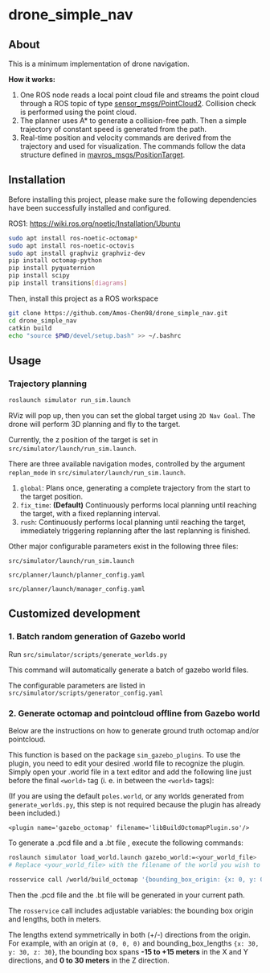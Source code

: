 # drone_simple_nav

## About

This is a minimum implementation of drone navigation.

**How it works:**

1. One ROS node reads a local point cloud file and streams the point cloud through a ROS topic of type [sensor_msgs/PointCloud2](https://docs.ros.org/en/jade/api/sensor_msgs/html/msg/PointCloud2.html). Collision check is performed using the point cloud.
2. The planner uses A* to generate a collision-free path. Then a simple trajectory of constant speed is generated from the path.
3. Real-time position and velocity commands are derived from the trajectory and used for visualization. The commands follow the data structure defined in [mavros_msgs/PositionTarget](https://docs.ros.org/en/jade/api/mavros_msgs/html/msg/PositionTarget.html).

## **Installation**

Before installing this project, please make sure the following dependencies have been successfully installed and configured.

ROS1: https://wiki.ros.org/noetic/Installation/Ubuntu

```bash
sudo apt install ros-noetic-octomap*
sudo apt install ros-noetic-octovis
sudo apt install graphviz graphviz-dev
pip install octomap-python
pip install pyquaternion
pip install scipy
pip install transitions[diagrams]
```

Then, install this project as a ROS workspace

```bash
git clone https://github.com/Amos-Chen98/drone_simple_nav.git
cd drone_simple_nav
catkin build
echo "source $PWD/devel/setup.bash" >> ~/.bashrc
```

## Usage

### Trajectory planning

```bash
roslaunch simulator run_sim.launch
```

RViz will pop up, then you can set the global target using `2D Nav Goal`. The drone will perform 3D planning and fly to the target.

Currently, the z position of the target is set in `src/simulator/launch/run_sim.launch`.

There are three available navigation modes, controlled by the argument `replan_mode` in `src/simulator/launch/run_sim.launch`.

1. `global`: Plans once, generating a complete trajectory from the start to the target position.
2. `fix_time`: **(Default)** Continuously performs local planning until reaching the target, with a fixed replanning interval.
3. `rush`: Continuously performs local planning until reaching the target, immediately triggering replanning after the last replanning is finished.

Other major configurable parameters exist in the following three files:

`src/simulator/launch/run_sim.launch`

`src/planner/launch/planner_config.yaml`

`src/planner/launch/manager_config.yaml`

## Customized development

### 1. Batch random generation of Gazebo world

Run `src/simulator/scripts/generate_worlds.py`

This command will automatically generate a batch of gazebo world files.

The configurable parameters are listed in `src/simulator/scripts/generator_config.yaml`

### **2. Generate octomap and pointcloud offline from Gazebo world** 

Below are the instructions on how to generate ground truth octomap and/or pointcloud.

This function is based on the package `sim_gazebo_plugins`. To use the plugin, you need to edit your desired .world file to recognize the plugin. Simply open your .world file in a text editor and add the following line just before the final `<world>` tag (i. e. in between the `<world>` tags):

(If you are using the default `poles.world`, or any worlds generated from `generate_worlds.py`, this step is not required because the plugin has already been included.)

```
<plugin name='gazebo_octomap' filename='libBuildOctomapPlugin.so'/>
```

To generate a .pcd file and a .bt file , execute the following commands:

```bash
roslaunch simulator load_world.launch gazebo_world:=<your_world_file>
# Replace <your_world_file> with the filename of the world you wish to build a map from. This name should not not contain ".world"

rosservice call /world/build_octomap '{bounding_box_origin: {x: 0, y: 0, z: 15}, bounding_box_lengths: {x: 30, y: 30, z: 30}, leaf_size: 0.1, filename: output_filename.bt}'
```

Then the .pcd file and the .bt file will be generated in your current path.

The `rosservice` call includes adjustable variables: the bounding box origin and lengths, both in meters. 

The lengths extend symmetrically in both (+/-) directions from the origin. For example, with an origin at `(0, 0, 0)` and bounding_box_lengths `{x: 30, y: 30, z: 30}`, the bounding box spans **-15 to +15 meters** in the X and Y directions, and **0 to 30 meters** in the Z direction.
